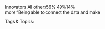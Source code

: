  
Innovators 
All others56%  49%14%  
more
“Being able to connect the data and make 

   Tags & Topics:
   